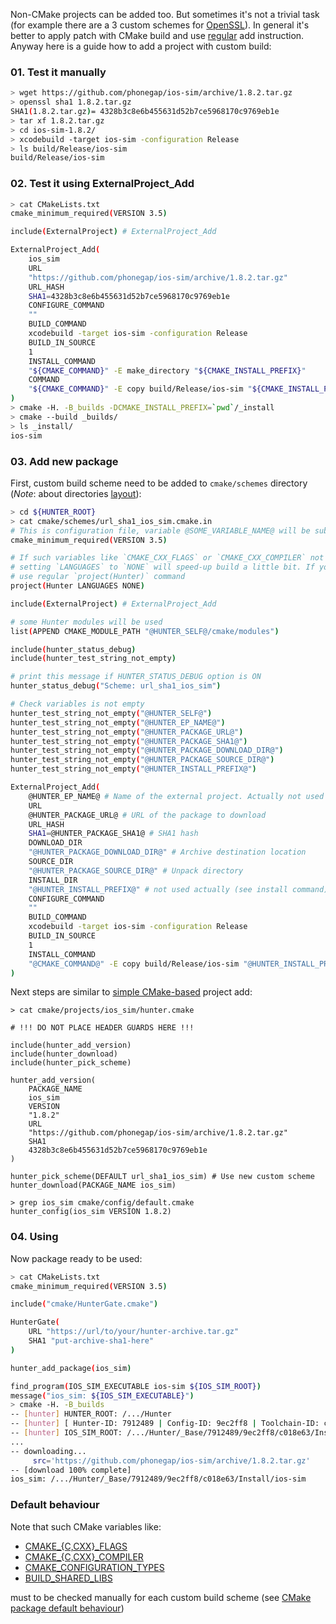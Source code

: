 Non-CMake projects can be added too. But sometimes it's not a trivial task (for example
there are a 3 custom schemes for [OpenSSL](https://github.com/cpp-pm/hunter/blob/master/cmake/projects/OpenSSL/hunter.cmake)). In general it's better to apply patch with CMake build and use [regular](https://github.com/ruslo/hunter/wiki/usr.adding.new.package) add instruction. Anyway here is a guide how to add a project with custom build:

### 01. Test it manually
```bash
> wget https://github.com/phonegap/ios-sim/archive/1.8.2.tar.gz
> openssl sha1 1.8.2.tar.gz 
SHA1(1.8.2.tar.gz)= 4328b3c8e6b455631d52b7ce5968170c9769eb1e
> tar xf 1.8.2.tar.gz
> cd ios-sim-1.8.2/
> xcodebuild -target ios-sim -configuration Release
> ls build/Release/ios-sim
build/Release/ios-sim
```

### 02. Test it using ExternalProject_Add
```bash
> cat CMakeLists.txt
cmake_minimum_required(VERSION 3.5)

include(ExternalProject) # ExternalProject_Add

ExternalProject_Add(
    ios_sim
    URL
    "https://github.com/phonegap/ios-sim/archive/1.8.2.tar.gz"
    URL_HASH
    SHA1=4328b3c8e6b455631d52b7ce5968170c9769eb1e
    CONFIGURE_COMMAND
    ""
    BUILD_COMMAND
    xcodebuild -target ios-sim -configuration Release
    BUILD_IN_SOURCE
    1
    INSTALL_COMMAND
    "${CMAKE_COMMAND}" -E make_directory "${CMAKE_INSTALL_PREFIX}"
    COMMAND
    "${CMAKE_COMMAND}" -E copy build/Release/ios-sim "${CMAKE_INSTALL_PREFIX}"
)
> cmake -H. -B_builds -DCMAKE_INSTALL_PREFIX=`pwd`/_install
> cmake --build _builds/
> ls _install/
ios-sim
```
### 03. Add new package
First, custom build scheme need to be added to `cmake/schemes` directory
(*Note*: about directories [layout](https://github.com/ruslo/hunter/wiki/dev.layout)):
```bash
> cd ${HUNTER_ROOT}
> cat cmake/schemes/url_sha1_ios_sim.cmake.in
# This is configuration file, variable @SOME_VARIABLE_NAME@ will be substituted during configure_file command
cmake_minimum_required(VERSION 3.5)

# If such variables like `CMAKE_CXX_FLAGS` or `CMAKE_CXX_COMPILER` not used by scheme
# setting `LANGUAGES` to `NONE` will speed-up build a little bit. If you have any problems/glitches
# use regular `project(Hunter)` command
project(Hunter LANGUAGES NONE)

include(ExternalProject) # ExternalProject_Add

# some Hunter modules will be used
list(APPEND CMAKE_MODULE_PATH "@HUNTER_SELF@/cmake/modules")

include(hunter_status_debug)
include(hunter_test_string_not_empty)

# print this message if HUNTER_STATUS_DEBUG option is ON
hunter_status_debug("Scheme: url_sha1_ios_sim")

# Check variables is not empty
hunter_test_string_not_empty("@HUNTER_SELF@")
hunter_test_string_not_empty("@HUNTER_EP_NAME@")
hunter_test_string_not_empty("@HUNTER_PACKAGE_URL@")
hunter_test_string_not_empty("@HUNTER_PACKAGE_SHA1@")
hunter_test_string_not_empty("@HUNTER_PACKAGE_DOWNLOAD_DIR@")
hunter_test_string_not_empty("@HUNTER_PACKAGE_SOURCE_DIR@")
hunter_test_string_not_empty("@HUNTER_INSTALL_PREFIX@")

ExternalProject_Add(
    @HUNTER_EP_NAME@ # Name of the external project. Actually not used set for beautify logging messages
    URL
    @HUNTER_PACKAGE_URL@ # URL of the package to download
    URL_HASH
    SHA1=@HUNTER_PACKAGE_SHA1@ # SHA1 hash
    DOWNLOAD_DIR
    "@HUNTER_PACKAGE_DOWNLOAD_DIR@" # Archive destination location
    SOURCE_DIR
    "@HUNTER_PACKAGE_SOURCE_DIR@" # Unpack directory
    INSTALL_DIR
    "@HUNTER_INSTALL_PREFIX@" # not used actually (see install command)
    CONFIGURE_COMMAND
    ""
    BUILD_COMMAND
    xcodebuild -target ios-sim -configuration Release
    BUILD_IN_SOURCE
    1
    INSTALL_COMMAND
    "@CMAKE_COMMAND@" -E copy build/Release/ios-sim "@HUNTER_INSTALL_PREFIX@"
)
```
Next steps are similar to [simple CMake-based](https://github.com/ruslo/hunter/wiki/usr.adding.new.package)
project add:
```
> cat cmake/projects/ios_sim/hunter.cmake 

# !!! DO NOT PLACE HEADER GUARDS HERE !!!

include(hunter_add_version)
include(hunter_download)
include(hunter_pick_scheme)

hunter_add_version(
    PACKAGE_NAME
    ios_sim
    VERSION
    "1.8.2"
    URL
    "https://github.com/phonegap/ios-sim/archive/1.8.2.tar.gz"
    SHA1
    4328b3c8e6b455631d52b7ce5968170c9769eb1e
)

hunter_pick_scheme(DEFAULT url_sha1_ios_sim) # Use new custom scheme
hunter_download(PACKAGE_NAME ios_sim)
```
```
> grep ios_sim cmake/config/default.cmake 
hunter_config(ios_sim VERSION 1.8.2)
```

### 04. Using
Now package ready to be used:
```bash
> cat CMakeLists.txt 
cmake_minimum_required(VERSION 3.5)

include("cmake/HunterGate.cmake")

HunterGate(
    URL "https://url/to/your/hunter-archive.tar.gz"
    SHA1 "put-archive-sha1-here"
)

hunter_add_package(ios_sim)

find_program(IOS_SIM_EXECUTABLE ios-sim ${IOS_SIM_ROOT})
message("ios_sim: ${IOS_SIM_EXECUTABLE}")
> cmake -H. -B_builds
-- [hunter] HUNTER_ROOT: /.../Hunter
-- [hunter] [ Hunter-ID: 7912489 | Config-ID: 9ec2ff8 | Toolchain-ID: c018e63 ]
-- [hunter] IOS_SIM_ROOT: /.../Hunter/_Base/7912489/9ec2ff8/c018e63/Install (ver.: 1.8.2)
...
-- downloading...
     src='https://github.com/phonegap/ios-sim/archive/1.8.2.tar.gz'
-- [download 100% complete]
ios_sim: /.../Hunter/_Base/7912489/9ec2ff8/c018e63/Install/ios-sim
```

### Default behaviour

Note that such CMake variables like:
* [CMAKE_{C,CXX}_FLAGS](http://www.cmake.org/cmake/help/v3.2/variable/CMAKE_LANG_FLAGS.html)
* [CMAKE_{C,CXX}_COMPILER](http://www.cmake.org/cmake/help/v3.2/variable/CMAKE_LANG_FLAGS.html)
* [CMAKE_CONFIGURATION_TYPES](http://www.cmake.org/cmake/help/v3.2/variable/CMAKE_CONFIGURATION_TYPES.html)
* [BUILD_SHARED_LIBS](http://www.cmake.org/cmake/help/v3.2/variable/BUILD_SHARED_LIBS.html)

must to be checked manually for each custom build scheme (see [CMake package default behaviour](https://github.com/ruslo/hunter/wiki/usr.adding.new.package#default-behaviour))
